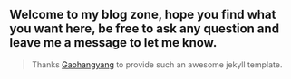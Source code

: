 ## Welcome to my blog zone, hope you find what you want here, be free to ask any question and leave me a message to let me know.

> Thanks [Gaohangyang](https://github.com/Gaohaoyang/gaohaoyang.github.io) to provide such an awesome jekyll template.
